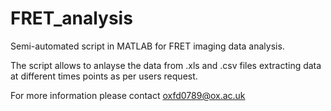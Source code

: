 # FRET_analysis
Semi-automated script in MATLAB for FRET imaging data analysis.

The script allows to anlayse the data from .xls and .csv files extracting data at different times points as per users request. 


For more information please contact oxfd0789@ox.ac.uk
